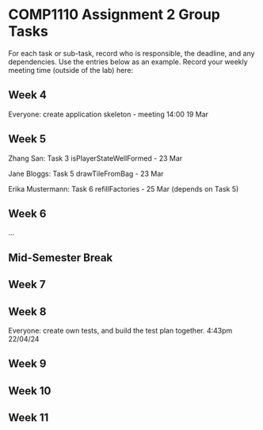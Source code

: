 # COMP1110 Assignment 2 Group Tasks

For each task or sub-task, record who is responsible, the deadline, and any dependencies.
Use the entries below as an example.
Record your weekly meeting time (outside of the lab) here:

## Week 4

Everyone: create application skeleton - meeting 14:00 19 Mar

## Week 5

Zhang San: Task 3 isPlayerStateWellFormed - 23 Mar

Jane Bloggs: Task 5 drawTileFromBag - 23 Mar

Erika Mustermann: Task 6 refillFactories - 25 Mar (depends on Task 5)

## Week 6

...

## Mid-Semester Break

## Week 7

## Week 8
Everyone: create own tests, and build the test plan together. 4:43pm 22/04/24
## Week 9

## Week 10

## Week 11
